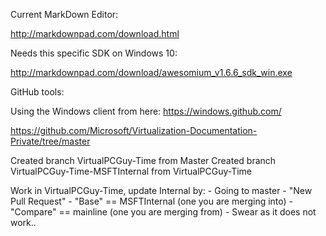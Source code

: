 Current MarkDown Editor:

http://markdownpad.com/download.html

Needs this specific SDK on Windows 10:

http://markdownpad.com/download/awesomium_v1.6.6_sdk_win.exe

GitHub tools:

Using the Windows client from here: https://windows.github.com/

https://github.com/Microsoft/Virtualization-Documentation-Private/tree/master

Created branch VirtualPCGuy-Time from Master
Created branch VirtualPCGuy-Time-MSFTInternal from VirtualPCGuy-Time

Work in VirtualPCGuy-Time, update Internal by:
	- Going to master
	- "New Pull Request"
	- "Base" == MSFTInternal (one you are merging into)
	- "Compare" == mainline (one you are merging from)
	- Swear as it does not work..
